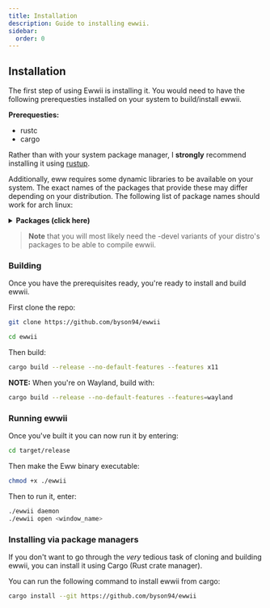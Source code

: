 ```yaml
---
title: Installation
description: Guide to installing ewwii.
sidebar:
  order: 0
---
```


## Installation

The first step of using Ewwii is installing it. You would need to have the following prerequesties installed on your system to build/install ewwii.

**Prerequesties:**

- rustc
- cargo

Rather than with your system package manager,
I **strongly** recommend installing it using [rustup](https://rustup.rs/).

Additionally, eww requires some dynamic libraries to be available on your system.
The exact names of the packages that provide these may differ depending on your distribution.
The following list of package names should work for arch linux:

<details>
<summary><strong>Packages (click here)</strong></summary>

- gtk3 (libgdk-3, libgtk-3)
- gtk-layer-shell (only on Wayland)
- pango (libpango)
- gdk-pixbuf2 (libgdk_pixbuf-2)
- libdbusmenu-gtk3
- cairo (libcairo, libcairo-gobject)
- glib2 (libgio, libglib-2, libgobject-2)
- gcc-libs (libgcc)
- glibc

</details>

> **Note** that you will most likely need the -devel variants of your distro's packages to be able to compile ewwii.

### Building

Once you have the prerequisites ready, you're ready to install and build ewwii.

First clone the repo:

```bash
git clone https://github.com/byson94/ewwii
```

```bash
cd ewwii
```

Then build:

```bash
cargo build --release --no-default-features --features x11
```

**NOTE:**
When you're on Wayland, build with:

```bash
cargo build --release --no-default-features --features=wayland
```

### Running ewwii

Once you've built it you can now run it by entering:

```bash
cd target/release
```

Then make the Eww binary executable:

```bash
chmod +x ./ewwii
```

Then to run it, enter:

```bash
./ewwii daemon
./ewwii open <window_name>
```

### Installing via package managers

If you don't want to go through the _very_ tedious task of cloning and building ewwii, you can install it using Cargo (Rust crate manager).

You can run the following command to install ewwii from cargo:

```bash
cargo install --git https://github.com/byson94/ewwii
```
